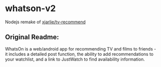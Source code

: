 # whatson-v2
Nodejs remake of [xjarlie/tv-recommend](https://github.com/xjarlie/tv-recommend)

## Original Readme:
WhatsOn is a web/android app for recommending TV and films to friends - it includes a detailed post function, the ability to add recommendations to your watchlist, and a link to JustWatch to find availability information.
